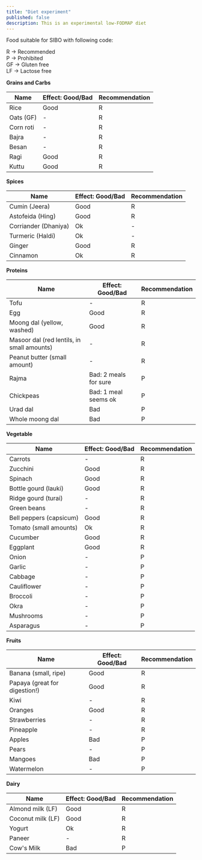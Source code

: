 ```yaml
---
title: "Diet experiment"
published: false
description: This is an experimental low-FODMAP diet
---
```


Food suitable for SIBO with following code: 
 
R -> Recommended  
P -> Prohibited  
GF -> Gluten free  
LF -> Lactose free  


**Grains and Carbs**

|    Name   | Effect: Good/Bad | Recommendation |
|-----------|------------------|----------------|
| Rice      | Good             | R              |
| Oats (GF) | -                | R              |
| Corn roti | -                | R              |
| Bajra     | -                | R              |
| Besan     | -                | R              |
| Ragi      | Good             | R              |
| Kuttu     | Good             | R              |
  
**Spices**

|         Name         | Effect: Good/Bad | Recommendation |
|----------------------|------------------|----------------|
| Cumin (Jeera)        | Good             | R              |
| Astofeida (Hing)     | Good             | R              |
| Corriander (Dhaniya) | Ok               | -              |
| Turmeric (Haldi)     | Ok               | -              |
| Ginger               | Good             | R              |
| Cinnamon             | Ok               | R              |


**Proteins**

|                    Name                    |    Effect: Good/Bad   | Recommendation |
|--------------------------------------------|-----------------------|----------------|
| Tofu                                       | -                     | R              |
| Egg                                        | Good                  | R              |
| Moong dal (yellow, washed)                 | Good                  | R              |
| Masoor dal (red lentils, in small amounts) | -                     | R              |
| Peanut butter (small amount)               | -                     | R              |
| Rajma                                      | Bad: 2 meals for sure | P              |
| Chickpeas                                  | Bad: 1 meal seems ok  | P              |
| Urad dal                                   | Bad                   | P              |
| Whole moong dal                            | Bad                   | P              |

**Vegetable**

|           Name          | Effect: Good/Bad | Recommendation |
|-------------------------|------------------|----------------|
| Carrots                 | -                | R              |
| Zucchini                | Good             | R              |
| Spinach                 | Good             | R              |
| Bottle gourd (lauki)    | Good             | R              |
| Ridge gourd (turai)     | -                | R              |
| Green beans             | -                | R              |
| Bell peppers (capsicum) | Good             | R              |
| Tomato (small amounts)  | Ok               | R              |
| Cucumber                | Good             | R              |
| Eggplant                | Good             | R              |
| Onion                   | -                | P              |
| Garlic                  | -                | P              |
| Cabbage                 | -                | P              |
| Cauliflower             | -                | P              |
| Broccoli                | -                | P              |
| Okra                    | -                | P              |
| Mushrooms               | -                | P              |
| Asparagus               | -                | P              |

**Fruits**  

|              Name             |    Effect: Good/Bad   | Recommendation |
|-------------------------------|-----------------------|----------------|
| Banana (small, ripe)          | Good                  | R              |
| Papaya (great for digestion!) | Good                  | R              |
| Kiwi                          | -                     | R              |
| Oranges                       | Good                  | R              |
| Strawberries                  | -                     | R              |
| Pineapple                     | -                     | R              |
| Apples                        | Bad                   | P              |
| Pears                         | -                     | P              |
| Mangoes                       | Bad                   | P              |
| Watermelon                    | -                     | P              |

 **Dairy**

|        Name       | Effect: Good/Bad | Recommendation |
|-------------------|------------------|----------------|
| Almond milk (LF)  | Good             | R              |
| Coconut milk (LF) | Good             | R              |
| Yogurt            | Ok               | R              |
| Paneer            | -                | R              |
| Cow's Milk        | Bad              | P              |

